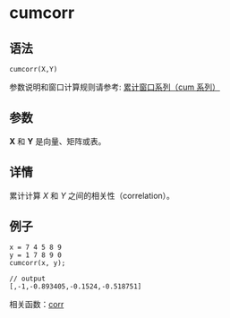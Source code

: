 # cumcorr

## 语法

`cumcorr(X,Y)`

参数说明和窗口计算规则请参考: [累计窗口系列（cum 系列）](../themes/cumFunctions.md)

## 参数

**X** 和 **Y** 是向量、矩阵或表。

## 详情

累计计算 *X* 和 *Y* 之间的相关性（correlation）。

## 例子

```
x = 7 4 5 8 9
y = 1 7 8 9 0
cumcorr(x, y);

// output
[,-1,-0.893405,-0.1524,-0.518751]
```

相关函数：[corr](corr.md)

